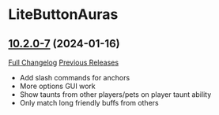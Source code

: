 # LiteButtonAuras

## [10.2.0-7](https://github.com/xod-wow/LiteButtonAuras/tree/10.2.0-7) (2024-01-16)
[Full Changelog](https://github.com/xod-wow/LiteButtonAuras/compare/10.2.0-6...10.2.0-7) [Previous Releases](https://github.com/xod-wow/LiteButtonAuras/releases)

- Add slash commands for anchors  
- More options GUI work  
- Show taunts from other players/pets on player taunt ability  
- Only match long friendly buffs from others  
